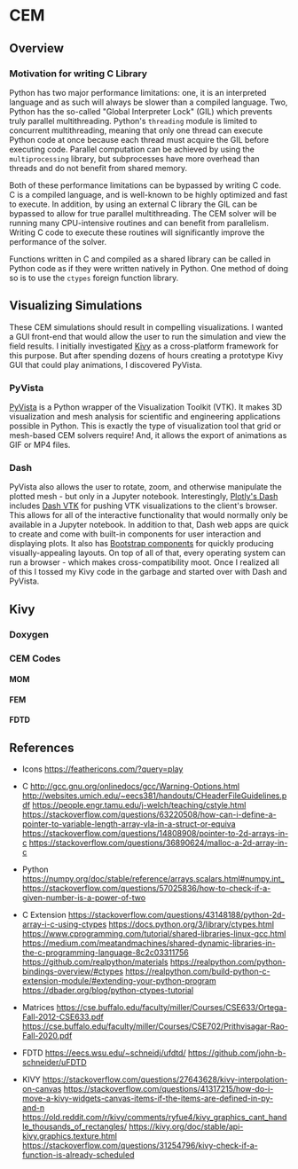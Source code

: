 # CEM

## Overview

### Motivation for writing C Library

Python has two major performance limitations: one, it is an interpreted language and as such will always be slower than a compiled language.  Two, Python has the so-called "Global Interpreter Lock" (GIL) which prevents truly parallel multithreading.  Python's `threading` module is limited to concurrent multithreading, meaning that only one thread can execute Python code at once because each thread must acquire the GIL before executing code.  Parallel computation can be achieved by using the `multiprocessing` library, but subprocesses have more overhead than threads and do not benefit from shared memory.

Both of these performance limitations can be bypassed by writing C code.  C is a compiled language, and is well-known to be highly optimized and fast to execute.  In addition, by using an external C library the GIL can be bypassed to allow for true parallel multithreading.  The CEM solver will be running many CPU-intensive routines and can benefit from parallelism.  Writing C code to execute these routines will significantly improve the performance of the solver.

Functions written in C and compiled as a shared library can be called in Python code as if they were written natively in Python.  One method of doing so is to use the `ctypes` foreign function library.

## Visualizing Simulations

These CEM simulations should result in compelling visualizations.  I wanted a GUI front-end that would allow the user to run the simulation and view the field results.  I initially investigated [Kivy](https://kivy.org/) as a cross-platform framework for this purpose.  But after spending dozens of hours creating a prototype Kivy GUI that could play animations, I discovered PyVista.

### PyVista

[PyVista](https://www.pyvista.org/) is a Python wrapper of the Visualization Toolkit (VTK).  It makes 3D visualization and mesh analysis for scientific and engineering applications possible in Python.  This is exactly the type of visualization tool that grid or mesh-based CEM solvers require!  And, it allows the export of animations as GIF or MP4 files.

### Dash

PyVista also allows the user to rotate, zoom, and otherwise manipulate the plotted mesh - but only in a Jupyter notebook.  Interestingly, [Plotly's Dash](https://plotly.com/dash/) includes [Dash VTK](https://dash.plotly.com/vtk) for pushing VTK visualizations to the client's browser.  This allows for all of the interactive functionality that would normally only be available in a Jupyter notebook.  In addition to that, Dash web apps are quick to create and come with built-in components for user interaction and displaying plots.  It also has [Bootstrap components](https://dash-bootstrap-components.opensource.faculty.ai/) for quickly producing visually-appealing layouts.  On top of all of that, every operating system can run a browser - which makes cross-compatibility moot.  Once I realized all of this I tossed my Kivy code in the garbage and started over with Dash and PyVista.

## Kivy

### Doxygen

### CEM Codes

#### MOM

#### FEM

#### FDTD

## References

* Icons
<https://feathericons.com/?query=play>

* C
<http://gcc.gnu.org/onlinedocs/gcc/Warning-Options.html>
<http://websites.umich.edu/~eecs381/handouts/CHeaderFileGuidelines.pdf>
<https://people.engr.tamu.edu/j-welch/teaching/cstyle.html>
<https://stackoverflow.com/questions/63220508/how-can-i-define-a-pointer-to-variable-length-array-vla-in-a-struct-or-equiva>
<https://stackoverflow.com/questions/14808908/pointer-to-2d-arrays-in-c>
<https://stackoverflow.com/questions/36890624/malloc-a-2d-array-in-c>

* Python
<https://numpy.org/doc/stable/reference/arrays.scalars.html#numpy.int_>
<https://stackoverflow.com/questions/57025836/how-to-check-if-a-given-number-is-a-power-of-two>

* C Extension
<https://stackoverflow.com/questions/43148188/python-2d-array-i-c-using-ctypes>
<https://docs.python.org/3/library/ctypes.html>
<https://www.cprogramming.com/tutorial/shared-libraries-linux-gcc.html>
<https://medium.com/meatandmachines/shared-dynamic-libraries-in-the-c-programming-language-8c2c03311756>
<https://github.com/realpython/materials>
<https://realpython.com/python-bindings-overview/#ctypes>
<https://realpython.com/build-python-c-extension-module/#extending-your-python-program>
<https://dbader.org/blog/python-ctypes-tutorial>

* Matrices
<https://cse.buffalo.edu/faculty/miller/Courses/CSE633/Ortega-Fall-2012-CSE633.pdf>
<https://cse.buffalo.edu/faculty/miller/Courses/CSE702/Prithvisagar-Rao-Fall-2020.pdf>

* FDTD
<https://eecs.wsu.edu/~schneidj/ufdtd/>
<https://github.com/john-b-schneider/uFDTD>

* KIVY
<https://stackoverflow.com/questions/27643628/kivy-interpolation-on-canvas>
<https://stackoverflow.com/questions/41317215/how-do-i-move-a-kivy-widgets-canvas-items-if-the-items-are-defined-in-py-and-n>
<https://old.reddit.com/r/kivy/comments/ryfue4/kivy_graphics_cant_handle_thousands_of_rectangles/>
<https://kivy.org/doc/stable/api-kivy.graphics.texture.html>
<https://stackoverflow.com/questions/31254796/kivy-check-if-a-function-is-already-scheduled>
